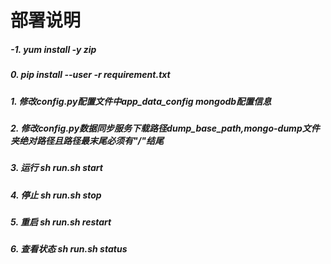 部署说明
====
##### -1. yum install -y zip
##### 0. pip install --user -r requirement.txt
##### 1. 修改config.py配置文件中app_data_config mongodb配置信息
##### 2. 修改config.py数据同步服务下载路径dump_base_path,mongo-dump文件夹绝对路径且路径最末尾必须有"/"结尾

##### 3. 运行 sh run.sh start
##### 4. 停止 sh run.sh stop
##### 5. 重启 sh run.sh restart
##### 6. 查看状态 sh run.sh status
